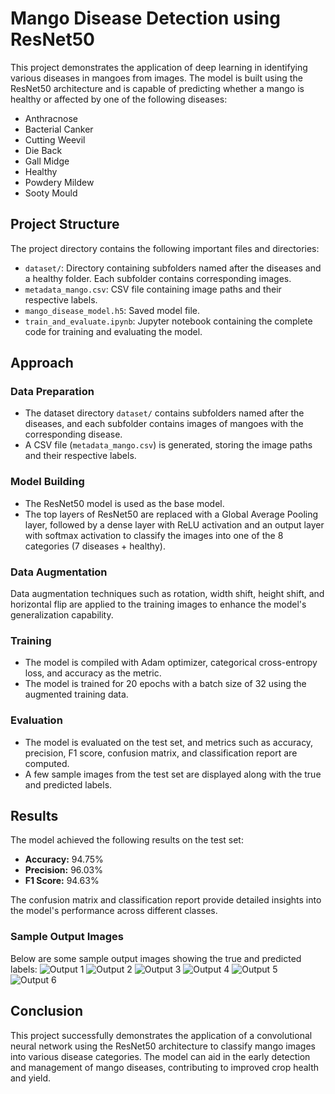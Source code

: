 # Mango Disease Detection using ResNet50

This project demonstrates the application of deep learning in identifying various diseases in mangoes from images. The model is built using the ResNet50 architecture and is capable of predicting whether a mango is healthy or affected by one of the following diseases:

- Anthracnose
- Bacterial Canker
- Cutting Weevil
- Die Back
- Gall Midge
- Healthy
- Powdery Mildew
- Sooty Mould

## Project Structure

The project directory contains the following important files and directories:

- `dataset/`: Directory containing subfolders named after the diseases and a healthy folder. Each subfolder contains corresponding images.
- `metadata_mango.csv`: CSV file containing image paths and their respective labels.
- `mango_disease_model.h5`: Saved model file.
- `train_and_evaluate.ipynb`: Jupyter notebook containing the complete code for training and evaluating the model.

## Approach

### Data Preparation

- The dataset directory `dataset/` contains subfolders named after the diseases, and each subfolder contains images of mangoes with the corresponding disease.
- A CSV file (`metadata_mango.csv`) is generated, storing the image paths and their respective labels.

### Model Building

- The ResNet50 model is used as the base model.
- The top layers of ResNet50 are replaced with a Global Average Pooling layer, followed by a dense layer with ReLU activation and an output layer with softmax activation to classify the images into one of the 8 categories (7 diseases + healthy).

### Data Augmentation

Data augmentation techniques such as rotation, width shift, height shift, and horizontal flip are applied to the training images to enhance the model's generalization capability.

### Training

- The model is compiled with Adam optimizer, categorical cross-entropy loss, and accuracy as the metric.
- The model is trained for 20 epochs with a batch size of 32 using the augmented training data.

### Evaluation

- The model is evaluated on the test set, and metrics such as accuracy, precision, F1 score, confusion matrix, and classification report are computed.
- A few sample images from the test set are displayed along with the true and predicted labels.

## Results

The model achieved the following results on the test set:

- **Accuracy:** 94.75%
- **Precision:** 96.03%
- **F1 Score:** 94.63%

The confusion matrix and classification report provide detailed insights into the model's performance across different classes.

### Sample Output Images

Below are some sample output images showing the true and predicted labels:
![Output 1](https://github.com/DevyanshMalhotra/Facial-Recognition-Based-Attendance-System/blob/main/output1.png)
![Output 2](https://github.com/DevyanshMalhotra/Facial-Recognition-Based-Attendance-System/blob/main/output2.png)
![Output 3](https://github.com/DevyanshMalhotra/Facial-Recognition-Based-Attendance-System/blob/main/output3.png)
![Output 4](https://github.com/DevyanshMalhotra/Facial-Recognition-Based-Attendance-System/blob/main/output4.png)
![Output 5](https://github.com/DevyanshMalhotra/Facial-Recognition-Based-Attendance-System/blob/main/output5.png)
![Output 6](https://github.com/DevyanshMalhotra/Facial-Recognition-Based-Attendance-System/blob/main/output6.png)


## Conclusion

This project successfully demonstrates the application of a convolutional neural network using the ResNet50 architecture to classify mango images into various disease categories. The model can aid in the early detection and management of mango diseases, contributing to improved crop health and yield.
 
